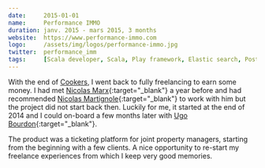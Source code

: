 ```yaml
---
date:     2015-01-01
name:     Performance IMMO
duration: janv. 2015 - mars 2015, 3 months
website:  https://www.performance-immo.com
logo:     /assets/img/logos/performance-immo.jpg
twitter:  performance_imm
tags:     [Scala developer, Scala, Play framework, Elastic search, PostgreSQL, Freelance]
---
```


With the end of [Cookers](#cookers), I went back to fully freelancing to earn some money.
I had met [Nicolas Marx](https://linkedin.com/in/nicolasmarx){:target="_blank"} a year before and had recommended
[Nicolas Martignole](https://linkedin.com/in/nmartignole){:target="_blank"} to work with him but the project did not start back then.
Luckily for me, it started at the end of 2014 and I could on-board a few months later with [Ugo Bourdon](https://linkedin.com/in/ugo-bourdon-41587438){:target="_blank"}.

The product was a ticketing platform for joint property managers, starting from the beginning with a few clients.
A nice opportunity to re-start my freelance experiences from which I keep very good memories.
